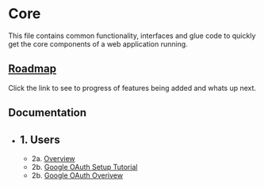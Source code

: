 # Core

This file contains common functionality, interfaces and glue code to quickly get the core components of a web application running.

## [Roadmap](./docs/Roadmap.md)

Click the link to see to progress of features being added and whats up next.

## Documentation

-   ## 1. Users
    -   2a. [Overview](./docs/users/README.md)
    -   2b. [Google OAuth Setup Tutorial](./docs/user/oauth/google/tutorial/README_Tutorial.md)
    -   2b. [Google OAuth Overivew](./docs/user/oauth/google/tutorial/README.md)
